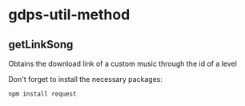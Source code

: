 # gdps-util-method

## getLinkSong

Obtains the download link of a custom music through the id of a level

Don't forget to install the necessary packages:

```npm install request```
